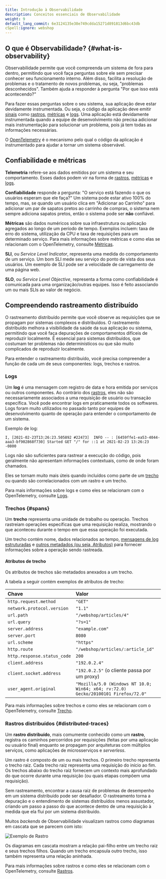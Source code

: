 ```yaml
---
title: Introdução à Observabilidade
description: Conceitos essenciais de Observabilidade
weight: 9
default_lang_commit: 6e3124135e38e749cdda15271d891813d6bc43db
cSpell:ignore: webshop
---
```


## O que é Observabilidade? {#what-is-observability}

Observabilidade permite que você compreenda um sistema de fora para dentro,
permitindo que você faça perguntas sobre ele sem precisar conhecer seu
funcionamento interno. Além disso, facilita a resolução de problemas e o
tratamento de novos problemas, ou seja, "problemas desconhecidos". Também ajuda
a responder à pergunta "Por que isso está acontecendo?"

Para fazer essas perguntas sobre o seu sistema, sua aplicação deve estar
devidamente instrumentada. Ou seja, o código da aplicação deve emitir
[sinais](/docs/concepts/signals/) como
[rastros](/docs/concepts/signals/traces/),
[métricas](/docs/concepts/signals/metrics/) e
[logs](/docs/concepts/signals/logs/). Uma aplicação está devidamente
instrumentada quando a equipe de desenvolvimento não precisa adicionar mais
instrumentação para solucionar um problema, pois já tem todas as informações
necessárias.

O [OpenTelemetry](/docs/what-is-opentelemetry/) é o mecanismo pelo qual o código
da aplicação é instrumentado para ajudar a tornar um sistema observável.

## Confiabilidade e métricas

**Telemetria** refere-se aos dados emitidos por um sistema e seu comportamento.
Esses dados podem vir na forma de [rastros](/docs/concepts/signals/traces/),
[métricas](/docs/concepts/signals/metrics/) e
[logs](/docs/concepts/signals/logs/).

**Confiabilidade** responde a pergunta: "O serviço está fazendo o que os
usuários esperam que ele faça?" Um sistema pode estar ativo 100% do tempo, mas,
se quando um usuário clica em "Adicionar ao Carrinho" para adicionar um par de
sapatos pretos ao carrinho de compras, o sistema nem sempre adiciona sapatos
pretos, então o sistema pode ser **não** confiável.

**Métricas** são dados numéricos sobre sua infraestrutura ou aplicação agregados
ao longo de um período de tempo. Exemplos incluem: taxa de erro do sistema,
utilização da CPU e taxa de requisições para um determinado serviço. Para mais
informações sobre métricas e como elas se relacionam com o OpenTelemetry,
consulte [Métricas](/docs/concepts/signals/metrics/).

**SLI**, ou _Service Level Indicator_, representa uma medida do comportamento de
um serviço. Um bom SLI mede seu serviço do ponto de vista dos seus usuários. Um
exemplo de SLI pode ser a velocidade de carregamento de uma página web.

**SLO**, ou _Service Level Objective_, representa a forma como confiabilidade é
comunicada para uma organização/outras equipes. Isso é feito associando um ou
mais SLIs ao valor de negócio.

## Compreendendo rastreamento distribuído

O rastreamento distribuído permite que você observe as requisições que se
propagam por sistemas complexos e distribuídos. O rastreamento distribuído
melhora a visibilidade da saúde da sua aplicação ou sistema, permitindo que você
faça depurações de comportamentos difíceis de reproduzir localmente. É essencial
para sistemas distribuídos, que costumam ter problemas não determinísticos ou
que são muito complicados de reproduzir localmente.

Para entender o rastreamento distribuído, você precisa compreender a função de
cada um de seus componentes: logs, trechos e rastros.

### Logs

Um **log** é uma mensagem com registro de data e hora emitida por serviços ou
outros componentes. Ao contrário dos [rastros](#distributed-traces), eles não
são necessariamente associados a uma requisição de usuário ou transação
específica. Você pode encontrar logs em praticamente todos os softwares. Logs
foram muito utilizados no passado tanto por equipes de desenvolvimento quanto de
operação para entender o comportamento de um sistema.

Exemplo de log:

```text
I, [2021-02-23T13:26:23.505892 #22473]  INFO -- : [6459ffe1-ea53-4044-aaa3-bf902868f730] Started GET "/" for ::1 at 2021-02-23 13:26:23 -0800
```

Logs não são suficientes para rastrear a execução do código, pois geralmente não
apresentam informações contextuais, como de onde foram chamados.

Eles se tornam muito mais úteis quando incluídos como parte de um
[trecho](#spans) ou quando são correlacionados com um rastro e um trecho.

Para mais informações sobre logs e como eles se relacionam com o OpenTelemetry,
consulte [Logs](/docs/concepts/signals/logs/).

### Trechos {#spans}

Um **trecho** representa uma unidade de trabalho ou operação. Trechos rastreiam
operações específicas que uma requisição realiza, mostrando o que aconteceu
durante o tempo em que essa operação foi executada.

Um trecho contém nome, dados relacionados ao tempo,
[mensagens de log estruturadas](/docs/concepts/signals/traces/#span-events) e
[outros metadados (ou seja, Atributos)](/docs/concepts/signals/traces/#attributes)
para fornecer informações sobre a operação sendo rastreada.

#### Atributos de trecho

Os atributos de trechos são metadados anexados a um trecho.

A tabela a seguir contém exemplos de atributos de trecho:

| Chave                       | Valor                                                                              |
| :-------------------------- | :--------------------------------------------------------------------------------- |
| `http.request.method`       | `"GET"`                                                                            |
| `network.protocol.version`  | `"1.1"`                                                                            |
| `url.path`                  | `"/webshop/articles/4"`                                                            |
| `url.query`                 | `"?s=1"`                                                                           |
| `server.address`            | `"example.com"`                                                                    |
| `server.port`               | `8080`                                                                             |
| `url.scheme`                | `"https"`                                                                          |
| `http.route`                | `"/webshop/articles/:article_id"`                                                  |
| `http.response.status_code` | `200`                                                                              |
| `client.address`            | `"192.0.2.4"`                                                                      |
| `client.socket.address`     | `"192.0.2.5"` (o cliente passa por um proxy)                                       |
| `user_agent.original`       | `"Mozilla/5.0 (Windows NT 10.0; Win64; x64; rv:72.0) Gecko/20100101 Firefox/72.0"` |

Para mais informações sobre trechos e como eles se relacionam com o
OpenTelemetry, consulte [Trecho](/docs/concepts/signals/traces/#spans).

### Rastros distribuídos {#distributed-traces}

Um **rastro distribuído**, mais comumente conhecido como um **rastro**, registra
os caminhos percorridos por requisições (feitas por uma aplicação ou usuário
final) enquanto se propagam por arquiteturas com múltiplos serviços, como
aplicações de microsserviços e _serverless_.

Um rastro é composto de um ou mais trechos. O primeiro trecho representa o
trecho raiz. Cada trecho raiz representa uma requisição do início ao fim. Os
trechos abaixo do trecho raiz fornecem um contexto mais aprofundado do que
ocorre durante uma requisição (ou quais etapas compõem uma requisição).

Sem rastreamento, encontrar a causa raiz de problemas de desempenho em um
sistema distribuído pode ser desafiador. O rastreamento torna a depuração e o
entendimento de sistemas distribuídos menos assustador, criando um passo a passo
do que acontece dentro de uma requisição à medida que ela flui por um sistema
distribuído.

Muitos _backends_ de Observabilidade visualizam rastros como diagramas em
cascata que se parecem com isto:

![Exemplo de Rastro](/img/waterfall-trace.svg 'Diagrama em cascata de rastreamento')

Os diagramas em cascata mostram a relação pai-filho entre um trecho raiz e seus
trechos filhos. Quando um trecho encapsula outro trecho, isso também representa
uma relação aninhada.

Para mais informações sobre rastros e como eles se relacionam com o
OpenTelemetry, consulte [Rastros](/docs/concepts/signals/traces/).
